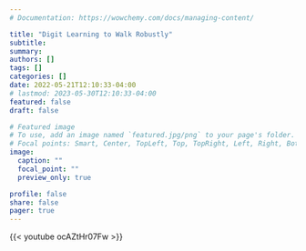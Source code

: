```yaml
---
# Documentation: https://wowchemy.com/docs/managing-content/

title: "Digit Learning to Walk Robustly"
subtitle: 
summary: 
authors: []
tags: []
categories: []
date: 2022-05-21T12:10:33-04:00
# lastmod: 2023-05-30T12:10:33-04:00
featured: false
draft: false

# Featured image
# To use, add an image named `featured.jpg/png` to your page's folder.
# Focal points: Smart, Center, TopLeft, Top, TopRight, Left, Right, BottomLeft, Bottom, BottomRight.
image:
  caption: ""
  focal_point: ""
  preview_only: true

profile: false
share: false
pager: true
---
```




{{< youtube ocAZtHr07Fw >}}
